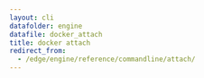 ```yaml
---
layout: cli
datafolder: engine
datafile: docker_attach
title: docker attach
redirect_from:
  - /edge/engine/reference/commandline/attach/
---
```

